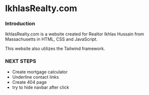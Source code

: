 # IkhlasRealty.com

### Introduction
IkhlasRealty.com is a website created for Realtor Ikhlas Hussain from Massachusetts in HTML, CSS and JavaScript.

This website also utilizes the Tailwind framework.

### NEXT STEPS
* Create mortgage calculator
* Underline contact links
* Create 404 page
* try to hide navbar after click
